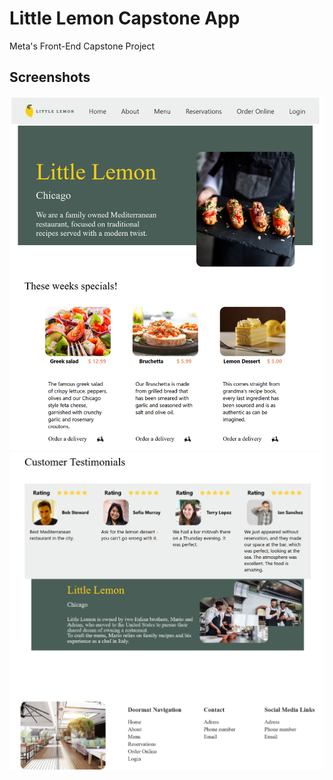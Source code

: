 # Little Lemon Capstone App
Meta's Front-End Capstone Project

## Screenshots

![image](img/little-lemon-header.png)
![image](img/little-lemon-footer.png)
